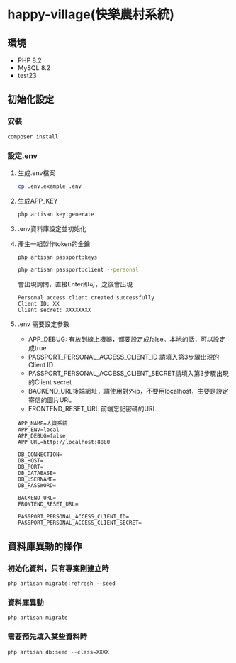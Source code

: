 # happy-village(快樂農村系統)

## 環境
* PHP 8.2 
* MySQL 8.2
* test23

## 初始化設定

### 安裝
```bash
composer install
```

### 設定.env
1. 生成.env檔案

    ```bash
    cp .env.example .env
    ```

2. 生成APP_KEY

    ```bash
    php artisan key:generate
    ```
3. .env資料庫設定並初始化
4. 產生一組製作token的金鑰
    ```bash
    php artisan passport:keys

    php artisan passport:client --personal
    ```
    會出現詢問，直接Enter即可，之後會出現
    ```
    Personal access client created successfully
    Client ID: XX
    Client secret: XXXXXXXX
    ```
5. .env 需要設定參數
    * APP_DEBUG: 有放到線上機器，都要設定成false。本地的話，可以設定成true
    * PASSPORT_PERSONAL_ACCESS_CLIENT_ID 請填入第3步驟出現的Client ID
    * PASSPORT_PERSONAL_ACCESS_CLIENT_SECRET請填入第3步驟出現的Client secret
    * BACKEND_URL後端網址，請使用對外ip，不要用localhost，主要是設定寄信的圖片URL
    * FRONTEND_RESET_URL 前端忘記密碼的URL
    ``` .env
    APP_NAME=人資系統
    APP_ENV=local
    APP_DEBUG=false
    APP_URL=http://localhost:8080

    DB_CONNECTION=
    DB_HOST=
    DB_PORT=
    DB_DATABASE=
    DB_USERNAME=
    DB_PASSWORD=

    BACKEND_URL=
    FRONTEND_RESET_URL=

    PASSPORT_PERSONAL_ACCESS_CLIENT_ID=
    PASSPORT_PERSONAL_ACCESS_CLIENT_SECRET=
    ```

## 資料庫異動的操作

### 初始化資料，只有專案剛建立時
```
php artisan migrate:refresh --seed
```
### 資料庫異動
```
php artisan migrate
```

### 需要預先填入某些資料時
            
```
php artisan db:seed --class=XXXX
```